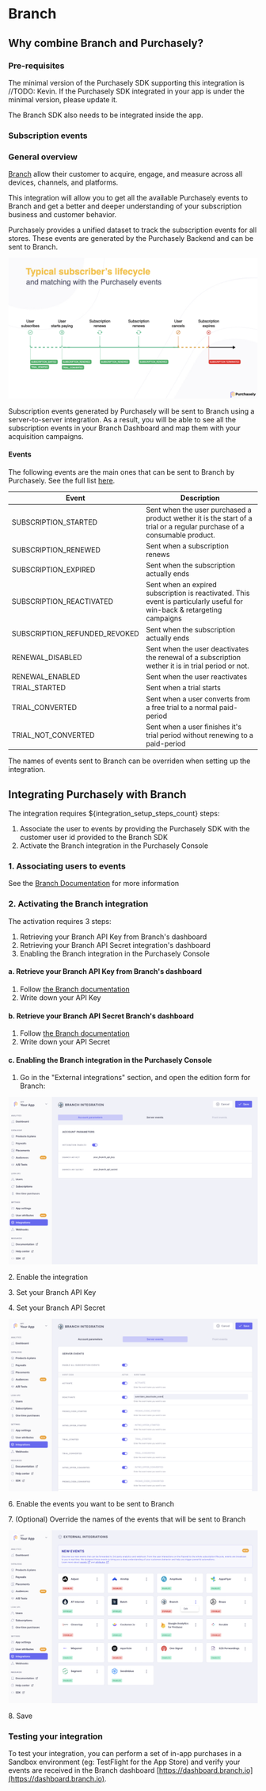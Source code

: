 # Branch

## Why combine Branch and Purchasely?

### Pre-requisites

The minimal version of the Purchasely SDK supporting this integration is //TODO: Kevin. If the Purchasely SDK integrated in your app is under the minimal version, please update it.

The Branch SDK also needs to be integrated inside the app.

### Subscription events

### General overview

[Branch](https://branch.io) allow their customer to acquire, engage, and measure across all devices, channels, and platforms.

This integration will allow you to get all the available Purchasely events to Branch and get a better and deeper understanding of your subscription business and customer behavior.

Purchasely provides a unified dataset to track the subscription events for all stores. These events are generated by the Purchasely Backend and can be sent to Branch.

![](<../.gitbook/assets/image (143).png>)

Subscription events generated by Purchasely will be sent to Branch using a server-to-server integration. As a result, you will be able to see all the subscription events in your Branch Dashboard and map them with your acquisition campaigns.

#### Events

The following events are the main ones that can be sent to Branch by Purchasely. See the full list [here](../analytics/events/webhook-events/subscription-events.md).

| Event                           | Description                                                                                                              |
| ------------------------------- | ------------------------------------------------------------------------------------------------------------------------ |
| SUBSCRIPTION\_STARTED           | Sent when the user purchased a product wether it is the start of a trial or a regular purchase of a consumable product.  |
| SUBSCRIPTION\_RENEWED           | Sent when a subscription renews                                                                                          |
| SUBSCRIPTION\_EXPIRED           | Sent when the subscription actually ends                                                                                 |
| SUBSCRIPTION\_REACTIVATED       | Sent when an expired subscription is reactivated. This event is particularly useful for win-back & retargeting campaigns |
| SUBSCRIPTION\_REFUNDED\_REVOKED | Sent when the subscription actually ends                                                                                 |
| RENEWAL\_DISABLED               | Sent when the user deactivates the renewal of a subscription wether it is in trial period or not.                        |
| RENEWAL\_ENABLED                | Sent when the user reactivates                                                                                           |
| TRIAL\_STARTED                  | Sent when a trial starts                                                                                                 |
| TRIAL\_CONVERTED                | Sent when a user converts from a free trial to a normal paid-period                                                      |
| TRIAL\_NOT\_CONVERTED           | Sent when a user finishes it's trial period without renewing to a paid-period                                            |

The names of events sent to Branch can be overriden when setting up the integration.

## **Integrating Purchasely with Branch**

The integration requires ${integration\_setup\_steps\_count} steps:

1. Associate the user to events by providing the Purchasely SDK with the customer user id provided to the Branch SDK
2. Activate the Branch integration in the Purchasely Console

### 1. Associating users to events

See the [Branch Documentation](https://help.branch.io/developers-hub/docs/custom-settings#settings-for-user-ids) for more information



### 2. Activating the Branch integration

The activation requires 3 steps:

1. Retrieving your Branch API Key from Branch's dashboard
2. Retrieving your Branch API Secret integration's dashboard
3. Enabling the Branch integration in the Purchasely Console

#### a. Retrieve your Branch API Key from Branch's dashboard

1. Follow [the Branch documentation](https://help.branch.io/using-branch/docs/profile-settings#branch-key-and-secret)
2. Write down your API Key

#### b. Retrieve your Branch API Secret Branch's dashboard

1. Follow [the Branch documentation](https://help.branch.io/using-branch/docs/profile-settings#branch-key-and-secret)
2. Write down your API Secret

#### c. Enabling the Branch integration in the Purchasely Console

1. Go in the "External integrations" section, and open the edition form for Branch:

![](<../.gitbook/assets/Screenshot 2022-11-06 at 19.41.52.png>)

2\. Enable the integration

3\. Set your Branch API Key

4\. Set your Branch API Secret

![](<../.gitbook/assets/Screenshot 2022-11-06 at 19.42.07.png>)

6\. Enable the events you want to be sent to Branch

7\. (Optional) Override the names of the events that will be sent to Branch

![](<../.gitbook/assets/Screenshot 2022-11-06 at 19.42.49.png>)

8\. Save

### Testing your integration

To test your integration, you can perform a set of in-app purchases in a Sandbox environment (eg: TestFlight for the App Store) and verify your events are received in the Branch dashboard [https://dashboard.branch.io](https://dashboard.branch.io).

